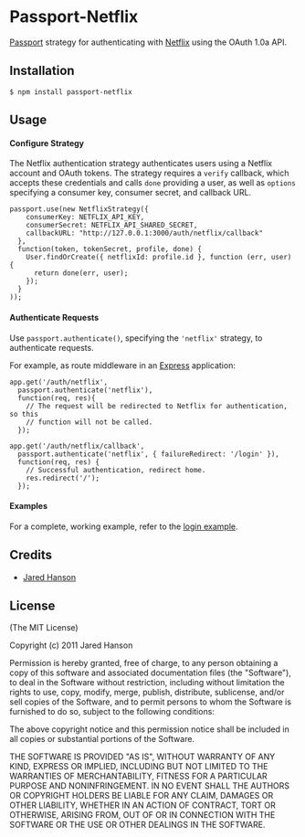 # Passport-Netflix

[Passport](https://github.com/jaredhanson/passport) strategy for authenticating
with [Netflix](http://www.netflix.com/) using the OAuth 1.0a API.

## Installation

    $ npm install passport-netflix

## Usage

#### Configure Strategy

The Netflix authentication strategy authenticates users using a Netflix account
and OAuth tokens.  The strategy requires a `verify` callback, which accepts
these credentials and calls `done` providing a user, as well as `options`
specifying a consumer key, consumer secret, and callback URL.

    passport.use(new NetflixStrategy({
        consumerKey: NETFLIX_API_KEY,
        consumerSecret: NETFLIX_API_SHARED_SECRET,
        callbackURL: "http://127.0.0.1:3000/auth/netflix/callback"
      },
      function(token, tokenSecret, profile, done) {
        User.findOrCreate({ netflixId: profile.id }, function (err, user) {
          return done(err, user);
        });
      }
    ));

#### Authenticate Requests

Use `passport.authenticate()`, specifying the `'netflix'` strategy, to
authenticate requests.

For example, as route middleware in an [Express](http://expressjs.com/)
application:

    app.get('/auth/netflix',
      passport.authenticate('netflix'),
      function(req, res){
        // The request will be redirected to Netflix for authentication, so this
        // function will not be called.
      });
    
    app.get('/auth/netflix/callback', 
      passport.authenticate('netflix', { failureRedirect: '/login' }),
      function(req, res) {
        // Successful authentication, redirect home.
        res.redirect('/');
      });

#### Examples

For a complete, working example, refer to the [login example](https://github.com/jaredhanson/passport-netflix/tree/master/examples/login).

## Credits

  - [Jared Hanson](http://github.com/jaredhanson)

## License

(The MIT License)

Copyright (c) 2011 Jared Hanson

Permission is hereby granted, free of charge, to any person obtaining a copy of
this software and associated documentation files (the "Software"), to deal in
the Software without restriction, including without limitation the rights to
use, copy, modify, merge, publish, distribute, sublicense, and/or sell copies of
the Software, and to permit persons to whom the Software is furnished to do so,
subject to the following conditions:

The above copyright notice and this permission notice shall be included in all
copies or substantial portions of the Software.

THE SOFTWARE IS PROVIDED "AS IS", WITHOUT WARRANTY OF ANY KIND, EXPRESS OR
IMPLIED, INCLUDING BUT NOT LIMITED TO THE WARRANTIES OF MERCHANTABILITY, FITNESS
FOR A PARTICULAR PURPOSE AND NONINFRINGEMENT. IN NO EVENT SHALL THE AUTHORS OR
COPYRIGHT HOLDERS BE LIABLE FOR ANY CLAIM, DAMAGES OR OTHER LIABILITY, WHETHER
IN AN ACTION OF CONTRACT, TORT OR OTHERWISE, ARISING FROM, OUT OF OR IN
CONNECTION WITH THE SOFTWARE OR THE USE OR OTHER DEALINGS IN THE SOFTWARE.
